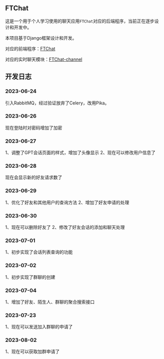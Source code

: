 ## FTChat

这是一个用于个人学习使用的聊天应用`FTChat`对应的后端程序，当前正在逐步设计和开发中。

本项目基于Django框架设计和开发。

对应的前端程序：[FTChat](https://github.com/FTBoojux/ftchat)

对应的实时聊天模块：[FTChat-channel](https://github.com/FTBoojux/ftchat-channel)

## 开发日志

### 2023-06-24

引入RabbitMQ，经过验证放弃了Celery，改用Pika。

### 2023-06-26
现在登陆时对密码增加了加密

### 2023-06-27
1、调整了GPT会话页面的样式，增加了头像显示
2、现在可以修改用户信息了

### 2023-06-28
现在会显示新的好友请求数了

### 2023-06-29
1、优化了好友和其他用户的查询方法
2、增加了好友申请的处理

### 2023-06-30
1、现在可以删除好友了
2、修改了好友会话的添加和聊天处理

### 2023-07-01
1、初步实现了会话列表查询的功能

### 2023-07-02
1、初步实现了群聊的创建

### 2023-07-04
1、增加了好友、陌生人、群聊的聚合搜索接口

### 2023-07-23
1、现在可以发送加入群聊的申请了

### 2023-08-02
1、现在可以获取加群申请了